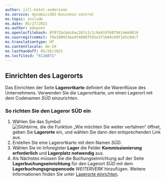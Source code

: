 ```yaml
---
author: jill-kotel-andersson
ms.service: dynamics365-business-central
ms.topic: include
ms.date: 05/27/2021
ms.author: edupont
ms.openlocfilehash: 0f8f2bcbdc6ac267c2c1c9a919f6879414e64016
ms.sourcegitcommit: f9a190933eadf4608f591e2f1b04c69f1e5c0dc7
ms.translationtype: HT
ms.contentlocale: de-CH
ms.lasthandoff: 05/28/2021
ms.locfileid: "6116071"
---
```

## <a name="setting-up-the-location"></a>Einrichten des Lagerorts

Das Einrichten der Seite **Lagerortkarte** definiert die Warenflüsse des Unternehmens. Verwenden Sie die Lagerortkarte, um einen Lagerort mit dem Codenamen *SÜD* einzurichten.

### <a name="to-set-up-the-location-south"></a>So richten Sie den Lageror SÜD ein

1. Wählen Sie das Symbol ![Glühbirne, die die Funktion „Wie möchten Sie weiter verfahren“ öffnet](../media/ui-search/search_small.png "Tell me-Funktion"), geben Sie **Lagerorte** ein, und wählen Sie dann den entsprechenden Link aus.  
2. Erstellen Sie eine Lagerortkarte mit dem Namen *SÜD*.  
3. Wählen Sie im Inforegister **Lager** die Felder **Kommissionierung erforderlich** und **Lagerplatz notwendig** aus.
4. Als Nächstes müssen Sie die Buchungseinrichtung auf der Seite **Lagerbuchungseinrichtung** für den Lagerort *SÜD* mit dem **Lagerbuchungsgruppencode** *WEITERVERK* hinzufügen. Weitere Informationen finden Sie unter [Lagerorte einrichten](../inventory-how-setup-locations.md).

